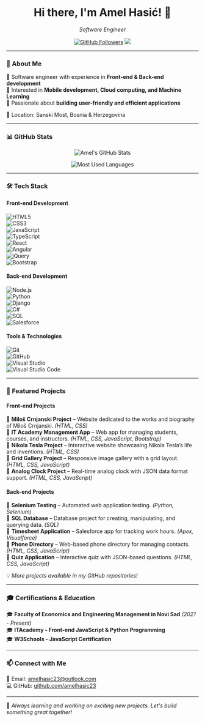<h1 align="center">Hi there, I'm Amel Hasić! 👋</h1>
<p align="center">
  <i>Software Engineer</i>
</p>

<p align="center">
  <a href="https://github.com/amelhasic23"><img src="https://img.shields.io/github/followers/amelhasic23?label=Follow&style=social" alt="GitHub Followers"></a>
  <a href="mailto:amelhasic23@outlook.com"><img src="https://img.shields.io/badge/Email-amelhasic23%40outlook.com-red"></a>
</p>

---

### 🚀 About Me  
🔹 Software engineer with experience in **Front-end & Back-end development**  
🔹 Interested in **Mobile development, Cloud computing, and Machine Learning**  
🔹 Passionate about **building user-friendly and efficient applications**  

📍 Location: Sanski Most, Bosnia & Herzegovina  

---

### 📊 GitHub Stats  

<p align="center">
  <img src="https://github-readme-stats.vercel.app/api?username=amelhasic23&show_icons=true&theme=radical" alt="Amel's GitHub Stats" />
</p>

<p align="center">
  <img src="https://github-readme-stats.vercel.app/api/top-langs/?username=amelhasic23&layout=compact&theme=radical" alt="Most Used Languages" />
</p>

---

### 🛠️ Tech Stack  

#### **Front-end Development**  
![HTML5](https://img.shields.io/badge/HTML5-E34F26?style=flat&logo=html5&logoColor=white)  
![CSS3](https://img.shields.io/badge/CSS3-1572B6?style=flat&logo=css3&logoColor=white)  
![JavaScript](https://img.shields.io/badge/JavaScript-F7DF1E?style=flat&logo=javascript&logoColor=black)  
![TypeScript](https://img.shields.io/badge/TypeScript-007ACC?style=flat&logo=typescript&logoColor=white)  
![React](https://img.shields.io/badge/React-61DAFB?style=flat&logo=react&logoColor=black)  
![Angular](https://img.shields.io/badge/Angular-DD0031?style=flat&logo=angular&logoColor=white)  
![jQuery](https://img.shields.io/badge/jQuery-0769AD?style=flat&logo=jquery&logoColor=white)  
![Bootstrap](https://img.shields.io/badge/Bootstrap-7952B3?style=flat&logo=bootstrap&logoColor=white)  

#### **Back-end Development**  
![Node.js](https://img.shields.io/badge/Node.js-339933?style=flat&logo=node.js&logoColor=white)  
![Python](https://img.shields.io/badge/Python-3776AB?style=flat&logo=python&logoColor=white)  
![Django](https://img.shields.io/badge/Django-092E20?style=flat&logo=django&logoColor=white)  
![C#](https://img.shields.io/badge/C%23-239120?style=flat&logo=c-sharp&logoColor=white)  
![SQL](https://img.shields.io/badge/SQL-4479A1?style=flat&logo=postgresql&logoColor=white)  
![Salesforce](https://img.shields.io/badge/Salesforce-00A1E0?style=flat&logo=salesforce&logoColor=white)  

#### **Tools & Technologies**  
![Git](https://img.shields.io/badge/Git-F05032?style=flat&logo=git&logoColor=white)  
![GitHub](https://img.shields.io/badge/GitHub-181717?style=flat&logo=github&logoColor=white)  
![Visual Studio](https://img.shields.io/badge/Visual%20Studio-5C2D91?style=flat&logo=visual-studio&logoColor=white)  
![Visual Studio Code](https://img.shields.io/badge/VS%20Code-007ACC?style=flat&logo=visual-studio-code&logoColor=white)  

---

### 🌟 Featured Projects  

#### **Front-end Projects**  
📌 **Miloš Crnjanski Project** – Website dedicated to the works and biography of Miloš Crnjanski. *(HTML, CSS)*  
📌 **IT Academy Management App** – Web app for managing students, courses, and instructors. *(HTML, CSS, JavaScript, Bootstrap)*  
📌 **Nikola Tesla Project** – Interactive website showcasing Nikola Tesla’s life and inventions. *(HTML, CSS)*  
📌 **Grid Gallery Project** – Responsive image gallery with a grid layout. *(HTML, CSS, JavaScript)*  
📌 **Analog Clock Project** – Real-time analog clock with JSON data format support. *(HTML, CSS, JavaScript)*  

#### **Back-end Projects**  
📌 **Selenium Testing** – Automated web application testing. *(Python, Selenium)*  
📌 **SQL Database** – Database project for creating, manipulating, and querying data. *(SQL)*  
📌 **Timesheet Application** – Salesforce app for tracking work hours. *(Apex, Visualforce)*  
📌 **Phone Directory** – Web-based phone directory for managing contacts. *(HTML, CSS, JavaScript)*  
📌 **Quiz Application** – Interactive quiz with JSON-based questions. *(HTML, CSS, JavaScript)*  

💡 *More projects available in my GitHub repositories!*  

---

### 🎓 Certifications & Education  
🎓 **Faculty of Economics and Engineering Management in Novi Sad** *(2021 - Present)*  
🎓 **ITAcademy - Front-end JavaScript & Python Programming**  
🎓 **W3Schools - JavaScript Certification**  

---

### 📫 Connect with Me  
📧 Email: [amelhasic23@outlook.com](mailto:amelhasic23@outlook.com)  
💻 GitHub: [github.com/amelhasic23](https://github.com/amelhasic23)  

---

🚀 *Always learning and working on exciting new projects. Let's build something great together!*

